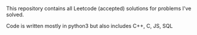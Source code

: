 This repository contains all Leetcode (accepted) solutions for problems I've solved.

Code is written mostly in python3 but also includes C++, C, JS, SQL
